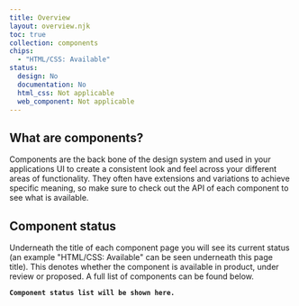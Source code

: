 ```yaml
---
title: Overview
layout: overview.njk
toc: true
collection: components
chips:
  - "HTML/CSS: Available"
status:
  design: No
  documentation: No
  html_css: Not applicable
  web_component: Not applicable
---
```

## What are components?

Components are the back bone of the design system and used in your applications UI to create a consistent look and feel across your different areas of functionality. They often have extensions and variations to achieve specific meaning, so make sure to check out the API of each component to see what is available.  

## Component status

Underneath the title of each component page you will see its current status (an example "HTML/CSS: Available" can be seen underneath this page title). This denotes whether the component is available in product, under review or proposed. A full list of components can be found below.

**`Component status list will be shown here.`**